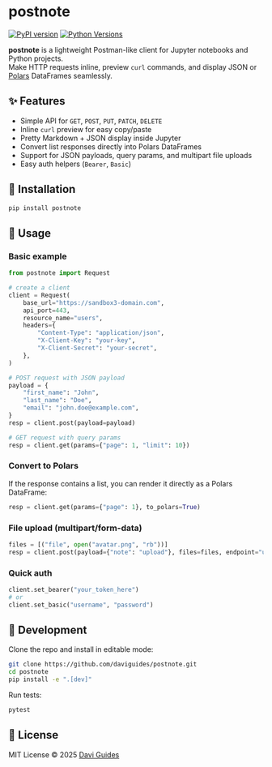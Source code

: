 # postnote

[![PyPI version](https://badge.fury.io/py/postnote.svg)](https://pypi.org/project/postnote/)
[![Python Versions](https://img.shields.io/pypi/pyversions/postnote.svg)](https://pypi.org/project/postnote/)

**postnote** is a lightweight Postman-like client for Jupyter notebooks and Python projects.  
Make HTTP requests inline, preview `curl` commands, and display JSON or [Polars](https://pola.rs/) DataFrames seamlessly.

## ✨ Features
- Simple API for `GET`, `POST`, `PUT`, `PATCH`, `DELETE`
- Inline `curl` preview for easy copy/paste
- Pretty Markdown + JSON display inside Jupyter
- Convert list responses directly into Polars DataFrames
- Support for JSON payloads, query params, and multipart file uploads
- Easy auth helpers (`Bearer`, `Basic`)

## 🚀 Installation
```bash
pip install postnote
```

## 📖 Usage

### Basic example
```python
from postnote import Request

# create a client
client = Request(
    base_url="https://sandbox3-domain.com",
    api_port=443,
    resource_name="users",
    headers={
        "Content-Type": "application/json",
        "X-Client-Key": "your-key",
        "X-Client-Secret": "your-secret",
    },
)

# POST request with JSON payload
payload = {
    "first_name": "John",
    "last_name": "Doe",
    "email": "john.doe@example.com",
}
resp = client.post(payload=payload)

# GET request with query params
resp = client.get(params={"page": 1, "limit": 10})
```

### Convert to Polars
If the response contains a list, you can render it directly as a Polars DataFrame:

```python
resp = client.get(params={"page": 1}, to_polars=True)
```

### File upload (multipart/form-data)
```python
files = [("file", open("avatar.png", "rb"))]
resp = client.post(payload={"note": "upload"}, files=files, endpoint="upload")
```

### Quick auth
```python
client.set_bearer("your_token_here")
# or
client.set_basic("username", "password")
```

## 🔧 Development
Clone the repo and install in editable mode:

```bash
git clone https://github.com/daviguides/postnote.git
cd postnote
pip install -e ".[dev]"
```

Run tests:
```bash
pytest
```


## 📜 License
MIT License © 2025 [Davi Guides](https://github.com/daviguides)

